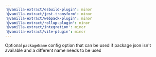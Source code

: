 ```yaml
---
'@vanilla-extract/esbuild-plugin': minor
'@vanilla-extract/jest-transform': minor
'@vanilla-extract/webpack-plugin': minor
'@vanilla-extract/rollup-plugin': minor
'@vanilla-extract/integration': minor
'@vanilla-extract/vite-plugin': minor
---
```


Optional `packageName` config option that can be used if package json isn't available and a different name needs to be used
